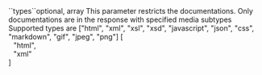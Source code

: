 <tr><td>``types``</td><td>optional, array</td>
<td>This parameter restricts the documentations. Only documentations are in the response with specified media subtypes<br/>
Supported types are ["html", "xml", "xsl", "xsd", "javascript", "json", "css", "markdown", "gif", "jpeg", "png"]</td>
<td> [
  <div style="padding-left:10px;">"html",</div>
  <div style="padding-left:10px;">"xml"</div>
   ]</td>
<td></td></tr>
